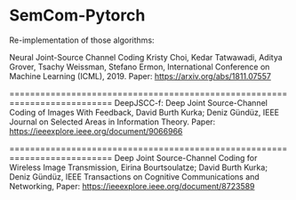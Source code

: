 # SemCom-Pytorch

Re-implementation of those algorithms: 

Neural Joint-Source Channel Coding
Kristy Choi, Kedar Tatwawadi, Aditya Grover, Tsachy Weissman, Stefano Ermon,
International Conference on Machine Learning (ICML), 2019. Paper: https://arxiv.org/abs/1811.07557

==========================================================================
DeepJSCC-f: Deep Joint Source-Channel Coding of Images With Feedback,
David Burth Kurka; Deniz Gündüz,
IEEE Journal on Selected Areas in Information Theory.
Paper: https://ieeexplore.ieee.org/document/9066966

==========================================================================
Deep Joint Source-Channel Coding for Wireless Image Transmission,
Eirina Bourtsoulatze; David Burth Kurka; Deniz Gündüz,
IEEE Transactions on Cognitive Communications and Networking,
Paper: https://ieeexplore.ieee.org/document/8723589

